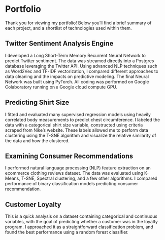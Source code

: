 # Portfolio

Thank you for viewing my portfolio! Below you’ll find a brief summary of each project, and a shortlist of technologies used within them.
## Twitter Sentiment Analysis Engine
I developed a Long Short-Term Memory Recurrent Neural Network to predict Twitter sentiment. The data was streamed directly into a Postgres database leveraging the Twitter API. Using advanced NLP techniques such as Word2Vec and TF-IDF vectorization, I compared different approaches to data cleaning and the impacts on predictive modeling. The final Neural Network was built using PyTorch. All coding was performed on Google Colaboratory running on a Google cloud compute GPU.

## Predicting Shirt Size
I fitted and evaluated many supervised regression models using heavily correlated body measurements to predict chest circumference. I labeled the data with a categorical shirt size variable, constructed using criteria scraped from Nike’s website. These labels allowed me to perform data clustering using the T-SNE algorithm and visualize the relative similarity of the data and how the clustered. 

## Examining Consumer Recommendations 
I performed natural language processing (NLP) feature extraction on an ecommerce clothing reviews dataset. The data was evaluated using K-Means, T-SNE, Spectral clustering, and a few other algorithms. I compared performance of binary classification models predicting consumer recommendation.

## Customer Loyalty 
This is a quick analysis on a dataset containing categorical and continuous variables, with the goal of predicting whether a customer was in the loyalty program. I approached it as a straightforward classification problem, and found the best performance using a random forest classifier. 

